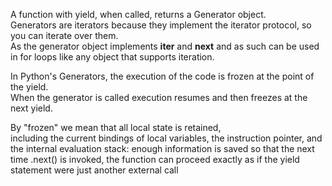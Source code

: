 A function with yield, when called, returns a Generator object.<br>
Generators are iterators because they implement the iterator protocol, so you can iterate over them.<br>
As the generator object implements __iter__ and __next__ and as such can be used in for loops like any object that supports iteration.<br> 

In Python's Generators, the execution of the code is frozen at the point of the yield.<br>
When the generator is called  execution resumes and then freezes at the next yield.<br>

By "frozen" we mean that all local state is retained,<br>
including the current bindings of local variables, the instruction pointer, and the internal evaluation stack: enough information is saved so that the next time .next() is invoked, the function can proceed exactly as if the yield statement were just another external call
